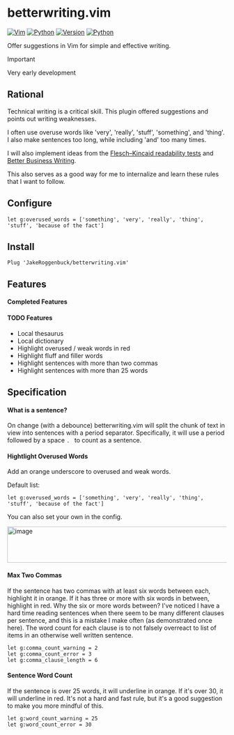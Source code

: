 # betterwriting.vim

[![Vim](https://img.shields.io/badge/Vim-%2311AB00.svg?logo=vim&logoColor=white&style=for-the-badge)](https://github.com/JakeRoggenbuck/betterwriting.vim)
[![Python](https://img.shields.io/badge/Python-3776AB?style=for-the-badge&logo=python&logoColor=white)](https://github.com/JakeRoggenbuck?tab=repositories&q=&type=&language=python&sort=stargazers)
[![Version](https://img.shields.io/badge/v0.1.0-blue?style=for-the-badge)](#)
[![Python](https://img.shields.io/github/actions/workflow/status/jakeroggenbuck/betterwriting.vim/python.yml?branch=main&style=for-the-badge)](https://github.com/JakeRoggenbuck/betterwriting.vim/actions)

Offer suggestions in Vim for simple and effective writing.

> [!IMPORTANT]  
> Very early development

## Rational

Technical writing is a critical skill. This plugin offered suggestions and points out writing weaknesses.

I often use overuse words like 'very', 'really', 'stuff', 'something', and 'thing'. I also make sentences too long, while including 'and' too many times.

I will also implement ideas from the [Flesch–Kincaid readability tests](https://en.wikipedia.org/wiki/Flesch%E2%80%93Kincaid_readability_tests) and [Better Business Writing](https://hbsp.harvard.edu/product/10946-PDF-ENG).

This also serves as a good way for me to internalize and learn these rules that I want to follow.

## Configure

```vim
let g:overused_words = ['something', 'very', 'really', 'thing', 'stuff', 'because of the fact']
```

## Install

```vim
Plug 'JakeRoggenbuck/betterwriting.vim'
```

## Features

#### Completed Features

#### TODO Features

- Local thesaurus
- Local dictionary
- Highlight overused / weak words in red
- Highlight fluff and filler words
- Highlight sentences with more than two commas
- Highlight sentences with more than 25 words

## Specification

#### What is a sentence?

On change (with a debounce) betterwriting.vim will split the chunk of text in view into sentences with a period separator. Specifically, it will use a period followed by a space `. ` to count as a sentence.

#### Hightlight Overused Words

Add an orange underscore to overused and weak words.

Default list:

```vim
let g:overused_words = ['something', 'very', 'really', 'thing', 'stuff', 'because of the fact']
```

You can also set your own in the config.

<img width="887" height="83" alt="image" src="https://github.com/user-attachments/assets/c487f90c-11b1-4376-a6f1-06cffc9badf8" />

#### Max Two Commas

If the sentence has two commas with at least six words between each, highlight it in orange. If it has three or more with six words in between, highlight in red. Why the six or more words between? I've noticed I have a hard time reading sentences when there seem to be many different clauses per sentence, and this is a mistake I make often (as demonstrated once here). The word count for each clause is to not falsely overreact to list of items in an otherwise well written sentence.

```vim
let g:comma_count_warning = 2
let g:comma_count_error = 3
let g:comma_clause_length = 6
```

#### Sentence Word Count

If the sentence is over 25 words, it will underline in orange. If it's over 30, it will underline in red. It's not a hard and fast rule, but it's a good suggestion to make you more mindful of this.

```vim
let g:word_count_warning = 25
let g:word_count_error = 30
```
